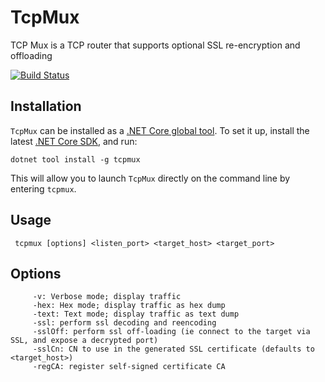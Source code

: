 # TcpMux

TCP Mux is a TCP router that supports optional SSL re-encryption and offloading

[![Build Status](https://dev.azure.com/nicodeslandes/TcpMux/_apis/build/status/nicodeslandes.TcpMux?branchName=master)](https://dev.azure.com/nicodeslandes/TcpMux/_build/latest?definitionId=1&branchName=master)

## Installation

`TcpMux` can be installed as a [.NET Core global tool](https://docs.microsoft.com/en-us/dotnet/core/tools/global-tools). To set it up, install the latest [.NET Core SDK](https://dotnet.microsoft.com/download), and run:
```
dotnet tool install -g tcpmux
```
This will allow you to launch `TcpMux` directly on the command line by entering `tcpmux`.

## Usage

```
 tcpmux [options] <listen_port> <target_host> <target_port>
```

## Options
```
     -v: Verbose mode; display traffic
     -hex: Hex mode; display traffic as hex dump
     -text: Text mode; display traffic as text dump
     -ssl: perform ssl decoding and reencoding
     -sslOff: perform ssl off-loading (ie connect to the target via SSL, and expose a decrypted port)
     -sslCn: CN to use in the generated SSL certificate (defaults to <target_host>)
     -regCA: register self-signed certificate CA
```
